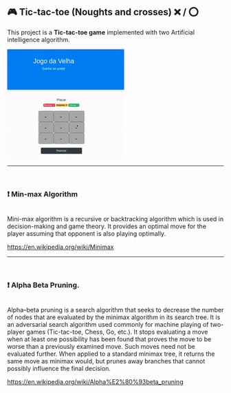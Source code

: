 ##  :video_game: Tic-tac-toe (Noughts and crosses) :x: / :o:

This project is a <b>Tic-tac-toe game</b> implemented with two Artificial intelligence algorithm.

<img src="demo.gif" />

<hr/>
<br/>


###  :heavy_exclamation_mark: Min-max Algorithm
<br/>
Mini-max algorithm is a recursive or backtracking algorithm which is used in decision-making and game theory. It provides an optimal move for the player assuming that opponent is also playing optimally.

https://en.wikipedia.org/wiki/Minimax

<hr/>
<br/>

###  :heavy_exclamation_mark: Alpha Beta Pruning.
<br/>
Alpha–beta pruning is a search algorithm that seeks to decrease the number of nodes that are evaluated by the minimax algorithm in its search tree. It is an adversarial search algorithm used commonly for machine playing of two-player games (Tic-tac-toe, Chess, Go, etc.). It stops evaluating a move when at least one possibility has been found that proves the move to be worse than a previously examined move. Such moves need not be evaluated further. When applied to a standard minimax tree, it returns the same move as minimax would, but prunes away branches that cannot possibly influence the final decision.

https://en.wikipedia.org/wiki/Alpha%E2%80%93beta_pruning